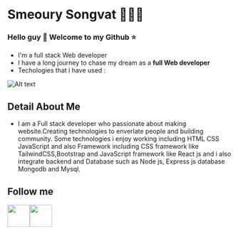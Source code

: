 # Smeoury Songvat 🪸🧔‍♂️
### Hello guy 👋 Welcome to my Github ⭐

+ I'm a full stack Web developer
+ I have a long journey to chase my dream as a **full Web developer**
+ Techologies that i have used :
  
![Alt text](https://scontent.fpnh12-1.fna.fbcdn.net/v/t39.30808-6/405216043_315154414796145_4545288572151721053_n.png?stp=dst-png_p720x720&_nc_cat=103&ccb=1-7&_nc_sid=783fdb&_nc_ohc=DeLHbDhoOAIAX-J97oc&_nc_ht=scontent.fpnh12-1.fna&oh=00_AfDLqYETxTpqsbvpBR0Ct0ZwDCtCwh8ViRgUBlrNrW8-2Q&oe=65E40081)
## Detail About Me
+ I am a Full stack developer who passionate about making website.Creating technologies to enverlate people and building community. Some technologies i enjoy working including HTML CSS JavaScript and also Framework including CSS framework like TailwindCSS,Bootstrap and JavaScript framework like React js and i also integrate backend and Database such as Node js, Express js database Mongodb and Mysql.
## Follow me 
 <a href="https://web.facebook.com/vath.goodboi" target="_blank"><img src="https://img.freepik.com/premium-vector/blue-social-media-logo_197792-1759.jpg" width="50" height="50" /></a><span><a href="https://www.youtube.com/channel/UCzdevf-U0T-leeNA1zG4Wsg" target="_blank"><img src="https://img.freepik.com/premium-vector/red-youtube-logo-social-media-logo_197792-1803.jpg" width="50" height="50" /></a></span>
